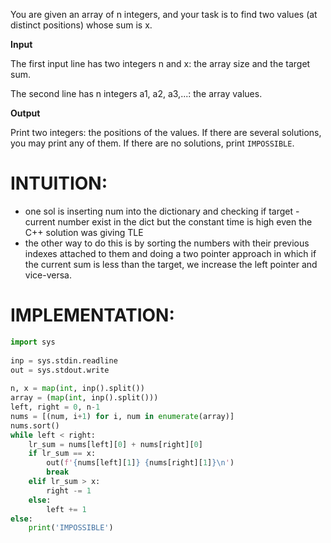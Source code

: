 You are given an array of n integers, and your task is to find two values (at distinct positions) whose sum is x.  
  
**Input**  
  
The first input line has two integers n and x: the array size and the target sum.  
  
The second line has n integers a1, a2, a3,...: the array values.

**Output**  
  
Print two integers: the positions of the values. If there are several solutions, you may print any of them. If there are no solutions, print `IMPOSSIBLE`.

# INTUITION:
- one sol is inserting num into the dictionary and checking if target - current number exist in the dict but the constant time is high even the C++ solution was giving TLE
- the other way to do this is by sorting the numbers with their previous indexes attached to them and doing a two pointer approach in which if the current sum is less than the target, we increase the left pointer and vice-versa.

# IMPLEMENTATION:
```py
import sys  
  
inp = sys.stdin.readline  
out = sys.stdout.write  
  
n, x = map(int, inp().split())  
array = (map(int, inp().split()))  
left, right = 0, n-1  
nums = [(num, i+1) for i, num in enumerate(array)]  
nums.sort()  
while left < right:  
    lr_sum = nums[left][0] + nums[right][0]  
    if lr_sum == x:  
        out(f'{nums[left][1]} {nums[right][1]}\n')  
        break  
    elif lr_sum > x:  
        right -= 1  
    else:  
        left += 1  
else:  
    print('IMPOSSIBLE')
```


